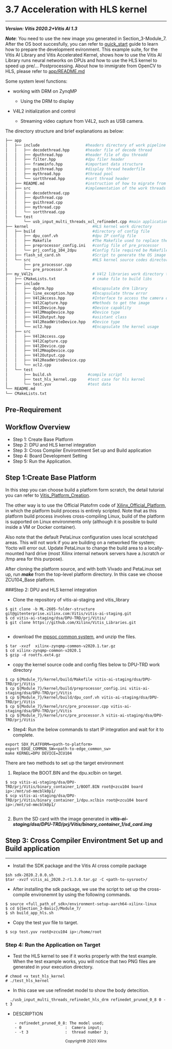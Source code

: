 # 3.7 Acceleration with HLS kernel
---

***Version: Vitis 2020.2+Vitis AI 1.3***

**_Note_**: You need to use the new image you generated in Section_3-Module_7. After the OS boot succesfully, you can refer to [quick_start](https://github.com/Xilinx/Vitis-AI/tree/master/Vitis-AI-Library#quick-start-for-edge) guide to learn how to prepare the development evironment.
This example suite, for the Vitis AI Library and Vitis Accelerated Kernel, shows how to use the Vitis AI Library runs neural networks on DPUs and how to use the HLS kernel to speed up pre/... Postprocessing. About how to immigrate from OpenCV to HLS, please refer to [app/README.md](app/README.md)

Some system level functions:

- working with DRM on ZynqMP

  - Using the DRM to display

- V4L2 initialization and control
  - Streaming video capture from V4L2, such as USB camera.

The directory structure and brief explanations as below:

```bash
├── app
│   ├── include                    #headers directory of work pipeline
│   │   ├── decodethread.hpp       #header file of decode thread
│   │   ├── dputhread.hpp          #header file of dpu threadd
│   │   ├── filter.hpp             #dpu filer header 
│   │   ├── frameinfo.hpp          #important data structure 
│   │   ├── guithread.hpp          #display thread headerfile
│   │   ├── mythread.hpp           #thread pool 
│   │   └── sortthread.hpp         #sort thread header
│   ├── README.md                  #instruction of how to migrate from OpenCV to HLS
│   ├── src                        #implementation of the work threads
│   │   ├── decodethread.cpp
│   │   ├── dputhread.cpp
│   │   ├── guithread.cpp
│   │   ├── mythread.cpp
│   │   └── sortthread.cpp
│   └── test
│       └── usb_input_multi_threads_xcl_refinedet.cpp #main application
├── kernel                            #HLS kernel work directory
│   ├── build                         #directory of config file
│   │   ├── dpu_conf.vh               #dpu IP config file
│   │   ├── Makefile                  #The Makefile used to replace the file in ${DPU_TRD}
│   │   ├── preprocessor_config.ini   #config file of pre_processor
│   │   └── prj_config_104_2dpu       #Config file required be Makefile for IP integration
│   ├── flash_sd_card.sh              #Script to generate the OS image
│   └── src                           #HLS kernel source codes directory
│       ├── pre_processor.cpp   
│       └── pre_processor.h
├── my_V4l2s                          # V4l2 libraries work directory to get image data from USB camera
│   ├── CMakeLists.txt                # cmake file to build libs
│   ├── include                       
│   │   ├── dpdrm.hpp                 #Encapsulate drm library
│   │   ├── line_exception.hpp        #Encapsulate throw error
│   │   ├── V4l2Access.hpp            #Interface to access the camera device
│   │   ├── V4l2Capture.hpp           #Methods to get the image
│   │   ├── V4l2Device.hpp            #Device capablity 
│   │   ├── V4l2MmapDevice.hpp        #Device type
│   │   ├── V4l2Output.hpp            #asistant class
│   │   ├── V4l2ReadWriteDevice.hpp   #Device type
│   │   └── xcl2.hpp                  #Encapsulate the kernel usage
│   ├── src
│   │   ├── V4l2Access.cpp
│   │   ├── V4l2Capture.cpp
│   │   ├── V4l2Device.cpp
│   │   ├── V4l2MmapDevice.cpp
│   │   ├── V4l2Output.cpp
│   │   ├── V4l2ReadWriteDevice.cpp
│   │   └── xcl2.cpp
│   └── test
│       ├── build.sh                #compile script
│       ├── test_hls_kernel.cpp     #test case for hls kernel
│       └── test.yuv                #test data
└── README.md
└── CMakeLists.txt

```



## Pre-Requirement


## Workflow Overview
- Step 1: Create Base Platform
- Step 2: DPU and HLS kernel integration
- Step 3: Cross Compiler Environtment Set up and Build application
- Step 4: Board Development Setting
- Step 5: Run the Application.

## Step 1:Create Base Platform 
In this step you can choose build a platform form scratch, the detail tutorial you can refer to [Vitis_Platform_Creation](../../../../Vitis_Platform_Creation/README.md).

The other way is to use the Official Platofrm code of [Xilinx_Official_Platform](https://github.com/Xilinx/Vitis_Embedded_Platform_Source), in which the platform build process is entirely scripted. Note that as this platform build process involves cross-compiling Linux, build of the platform is supported on Linux environments only (although it is possible to build inside a VM or Docker container).

Also note that the default PetaLinux configuration uses local scratchpad areas. This will not work if you are building on a networked file system; Yocto will error out. Update PetaLinux to change the build area to a locally-mounted hard drive (most Xilinx internal network servers have a /scratch or /tmp area for this purpose).

After cloning the platform source, and with both Vivado and PetaLinux set up, run ***make*** from the top-level platform directory. In this case we choose ZCU104_Base platform.



###Step 2:  DPU and HLS kernel integration

-  Clone the repository of vitis-ai-staging and vitis_library

```
$ git clone -b ML-2605-folder-structure git@gitenterprise.xilinx.com:Vitis/vitis-ai-staging.git
$ cd vitis-ai-staging/dsa/DPU-TRD/prj/Vitis/
$ git clone https://github.com/Xilinx/Vitis_Libraries.git


```
- download the [mpsoc common system](https://www.xilinx.com/member/forms/download/xef.html?filename=xilinx-zynqmp-common-v2020.1.tar.gz), and unzip the files.

```
$ tar -xvzf  xilinx-zynqmp-common-v2020.1.tar.gz
$ cd xilinx-zynqmp-common-v2020.1
$ gzip -d rootfs.ext4.gz
```

- copy the kernel source code and config files below to DPU-TRD work directory

```
$ cp ${Module_7}/kernel/build/Makefile vitis-ai-staging/dsa/DPU-TRD/prj/Vitis
$ cp ${Module_7}/kernel/build/preprocessor_config.ini vitis-ai-staging/dsa/DPU-TRD/prj/Vitis
$ cp ${Module_7}/kernel/build/dpu_conf.vh vitis-ai-staging/dsa/DPU-TRD/prj/Vitis
$ cp ${Module_7}/kernel/src/pre_processor.cpp vitis-ai-staging/dsa/DPU-TRD/prj/Vitis
$ cp ${Module_7}/kernel/src/pre_processor.h vitis-ai-staging/dsa/DPU-TRD/prj/Vitis
```

- Step4: Run the below commands to start IP integration and wait for it to complete.

```
export SDX_PLATFORM=<path-to-platform>
export EDGE_COMMON_SW=<path-to-edge_common_sw>
make KERNEL=DPU DEVICE=ZCU104
```
There are two methods to set up the target environment
1. Replace the BOOT.BIN and the dpu.xclbin on target.
```
$ scp vitis-ai-staging/dsa/DPU-TRD/prj/Vitis/binary_container_1/BOOT.BIN root@<zcu104 board ip>:/mnt/sd-mmcblk0p1/
$ scp vitis-ai-staging/dsa/DPU-TRD/prj/Vitis/binary_container_1/dpu.xclbin root@<zcu104 board ip>:/mnt/sd-mmcblk0p1/


```
2. Burn the SD card with the image generated in ***vitis-ai-staging/dsa/DPU-TRD/prj/Vitis/binary_container_1/sd_card.img***

## Step 3: Cross Compiler Environtment Set up and Build application
---
- Install the SDK package and the Vitis AI cross compile package

```
$sh sdk-2020.2.0.0.sh
$tar -xvzf vitis_ai_2020.2-r1.3.0.tar.gz -C <path-to-sysroot>/
```
- After installing the sdk package, we use the script to set up the cross-compile environemnt by using the following commands.
```
$ source <full_path_of_sdk>/environment-setup-aarch64-xilinx-linux
$ cd ${Section_3-Basic}/Module_7/
$ sh build_app_hls.sh
```
- Copy the test yuv file to target.

```
$ scp test.yuv root@<zcu104 ip>:/home/root
```


### Step 4: Run the Application on Target

- Test the HLS kernel to see if it works properly with the test example. When the test example works, you will notice that two PNG files are generated in your execution directory. 
```
# chmod +x test_hls_kernel
# ./test_hls_kernel
```
- In this case we use refinedet model to show the body detecition.
```
  ./usb_input_multi_threads_refinedet_hls_drm refinedet_pruned_0_8 0 -t 3
```
- DESCRIPTION
```
    - refinedet_pruned_0_8: The model used;
    - 0                   :  Camera input;
    - -t 3                :  thread number 3;

```

<p align="center"><sup>Copyright&copy; 2020 Xilinx</sup></p>
